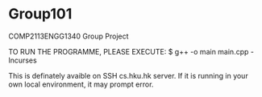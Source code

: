 # Group101
COMP2113ENGG1340 Group Project

TO RUN THE PROGRAMME, PLEASE EXECUTE: $ g++ -o main main.cpp -lncurses

This is definately avaible on SSH cs.hku.hk server.
If it is running in your own local environment, it may prompt error.

